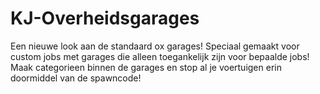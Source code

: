 # KJ-Overheidsgarages
Een nieuwe look aan de standaard ox garages! Speciaal gemaakt voor custom jobs met garages die alleen toegankelijk zijn voor bepaalde jobs! Maak categorieen binnen de garages en stop al je voertuigen erin doormiddel van de spawncode!
